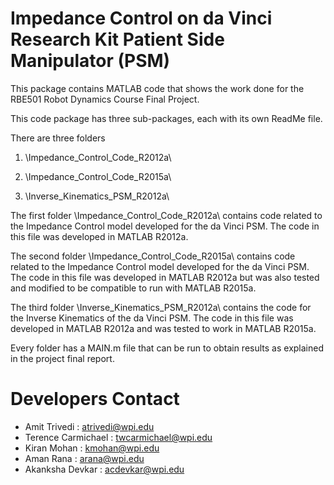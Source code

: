 # Impedance Control on da Vinci Research Kit Patient Side Manipulator (PSM)
This package contains MATLAB code that shows the work done for the RBE501 Robot Dynamics Course Final Project.

This code package has three sub-packages, each with its own ReadMe file.

There are three folders 

1. \Impedance_Control_Code_R2012a\

2. \Impedance_Control_Code_R2015a\

3. \Inverse_Kinematics_PSM_R2012a\

The first folder \Impedance_Control_Code_R2012a\ contains code related to the Impedance Control model developed for the da Vinci PSM. 
The code in this file was developed in MATLAB R2012a.

The second folder \Impedance_Control_Code_R2015a\ contains code related to the Impedance Control model developed for the da Vinci PSM. 
The code in this file was developed in MATLAB R2012a but was also tested and modified to be compatible to run with MATLAB R2015a.

The third folder \Inverse_Kinematics_PSM_R2012a\ contains the code for the Inverse Kinematics of the da Vinci PSM.
The code in this file was developed in MATLAB R2012a and was tested to work in MATLAB R2015a.

Every folder has a MAIN.m file that can be run to obtain results as explained in the project final report.

# Developers Contact
* Amit Trivedi	    :	  atrivedi@wpi.edu
* Terence Carmichael  :     twcarmichael@wpi.edu
* Kiran Mohan         :     kmohan@wpi.edu
* Aman Rana           :     arana@wpi.edu
* Akanksha Devkar     :     acdevkar@wpi.edu
